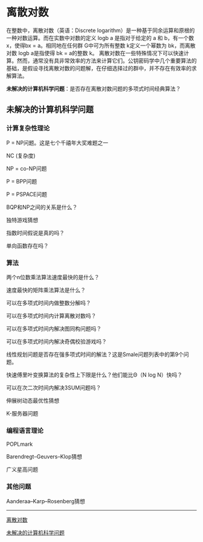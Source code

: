 # 离散对数

在整数中，离散对数（英语：Discrete logarithm）是一种基于同余运算和原根的一种对数运算。而在实数中对数的定义 logb a 是指对于给定的 a 和 b，有一个数 x，使得bx = a。相同地在任何群 G中可为所有整数 k定义一个幂数为 bk，而离散对数 logb a是指使得 bk = a的整数 k。 离散对数在一些特殊情况下可以快速计算。然而，通常没有具非常效率的方法来计算它们。公钥密码学中几个重要算法的基础，是假设寻找离散对数的问题解，在仔细选择过的群中，并不存在有效率的求解算法。

**未解决的计算机科学问题**：是否存在离散对数问题的多项式时间经典算法？


   ## 未解决的计算机科学问题

   ### 计算复杂性理论
   
   P = NP问题。这是七个千禧年大奖难题之一
   
   NC (复杂度)
   
   NP = co-NP问题
   
   P = BPP问题
   
   P = PSPACE问题
   
   BQP和NP之间的关系是什么？
   
   独特游戏猜想
   
   指数时间假说是真的吗？
   
   单向函数存在吗？
   
   ### 算法

   两个n位数乘法算法速度最快的是什么？
   
   速度最快的矩阵乘法算法是什么？
   
   可以在多项式时间内做整数分解吗？
   
   可以在多项式时间内计算离散对数吗？
   
   可以在多项式时间内解决图同构问题吗？
   
   可以在多项式时间内解决奇偶校验游戏吗？
   
   线性规划问题是否存在强多项式时间的解法？这是Smale问题列表中的第9个问题。
   
   快速傅里叶变换算法的复杂性上下限是什么？他们能比Θ（N log N）快吗？
   
   可以在次二次时间内解决3SUM问题吗？
   
   伸展树动态最优性猜想
   
   K-服务器问题

   ### 编程语言理论
   
   POPLmark
   
   Barendregt–Geuvers–Klop猜想
   
   广义星高问题

   ### 其他问题
   
   Aanderaa–Karp–Rosenberg猜想







---------------------------------------

[离散对数](https://zh.wikipedia.org/wiki/%E7%A6%BB%E6%95%A3%E5%AF%B9%E6%95%B0)

[未解决的计算机科学问题](https://zh.wikipedia.org/zh-cn/%E6%9C%AA%E8%A7%A3%E5%86%B3%E7%9A%84%E8%AE%A1%E7%AE%97%E6%9C%BA%E7%A7%91%E5%AD%A6%E9%97%AE%E9%A2%98)